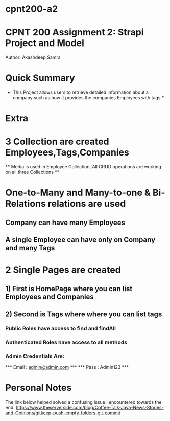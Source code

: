 # cpnt200-a2

# CPNT 200 Assignment 2: Strapi Project and Model

Author: Akashdeep Samra

# Quick Summary
* This Project allows users to retrieve detailed information about a company such as how it provides the companies Employees with tags *

# Extra
# 3 Collection are created Employees,Tags,Companies

** Media is used in Employee Collection, All CRUD operations are working on all three Collections **

# One-to-Many and Many-to-one & Bi-Relations relations are used
## Company can have many Employees 
## A single Employee can have only on Company and many Tags

# 2 Single Pages are created

## 1) First is HomePage where you can list Employees and Companies
## 2) Second is Tags where where you can list tags

### Public Roles have access to find and findAll
### Authenticated Roles have access to all methods


### Admin Credentials Are:

*** Email : admin@admin.com ***
*** Pass : Admin123 ***

# Personal Notes

The link below helped solved a confusing issue I encountered towards the end.
https://www.theserverside.com/blog/Coffee-Talk-Java-News-Stories-and-Opinions/gitkeep-push-empty-folders-git-commit
